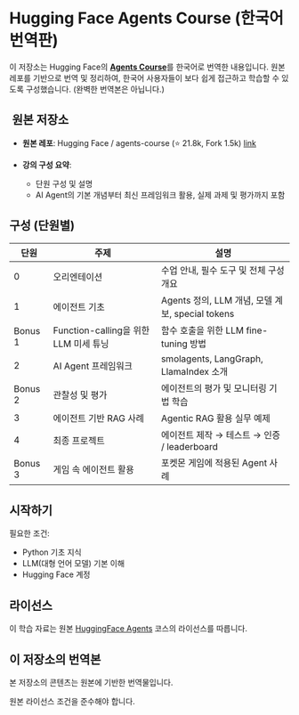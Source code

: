 # Hugging Face Agents Course (한국어 번역판)

이 저장소는 Hugging Face의 [**Agents Course**](https://github.com/huggingface/agents-course)를 한국어로 번역한 내용입니다. 원본 레포를 기반으로 번역 및 정리하여, 한국어 사용자들이 보다 쉽게 접근하고 학습할 수 있도록 구성했습니다.
(완벽한 번역본은 아닙니다.)

## ​ 원본 저장소

- **원본 레포**: Hugging Face / agents-course (⭐ 21.8k, Fork 1.5k) [link](https://github.com/huggingface/agents-course)
  
- **강의 구성 요약**:
  - 단원 구성 및 설명  
  - AI Agent의 기본 개념부터 최신 프레임워크 활용, 실제 과제 및 평가까지 포함  
  

##  구성 (단원별)

| 단원 | 주제 | 설명 |
|------|------|------|
| 0 | 오리엔테이션 | 수업 안내, 필수 도구 및 전체 구성 개요 |
| 1 | 에이전트 기초 | Agents 정의, LLM 개념, 모델 계보, special tokens |
| Bonus 1 | Function-calling을 위한 LLM 미세 튜닝 | 함수 호출을 위한 LLM fine-tuning 방법 |
| 2 | AI Agent 프레임워크 | smolagents, LangGraph, LlamaIndex 소개 |
| Bonus 2 | 관찰성 및 평가 | 에이전트의 평가 및 모니터링 기법 학습 |
| 3 | 에이전트 기반 RAG 사례 | Agentic RAG 활용 실무 예제 |
| 4 | 최종 프로젝트 | 에이전트 제작 → 테스트 → 인증 / leaderboard |
| Bonus 3 | 게임 속 에이전트 활용 | 포켓몬 게임에 적용된 Agent 사례 |


##  시작하기

필요한 조건:

- Python 기초 지식  
- LLM(대형 언어 모델) 기본 이해  
- Hugging Face 계정  

## 라이선스

이 학습 자료는 원본 [HuggingFace Agents](https://github.com/huggingface/agents-course) 코스의 라이선스를 따릅니다.

## 이 저장소의 번역본

본 저장소의 콘텐츠는 원본에 기반한 번역물입니다.

원본 라이선스 조건을 준수해야 합니다.

